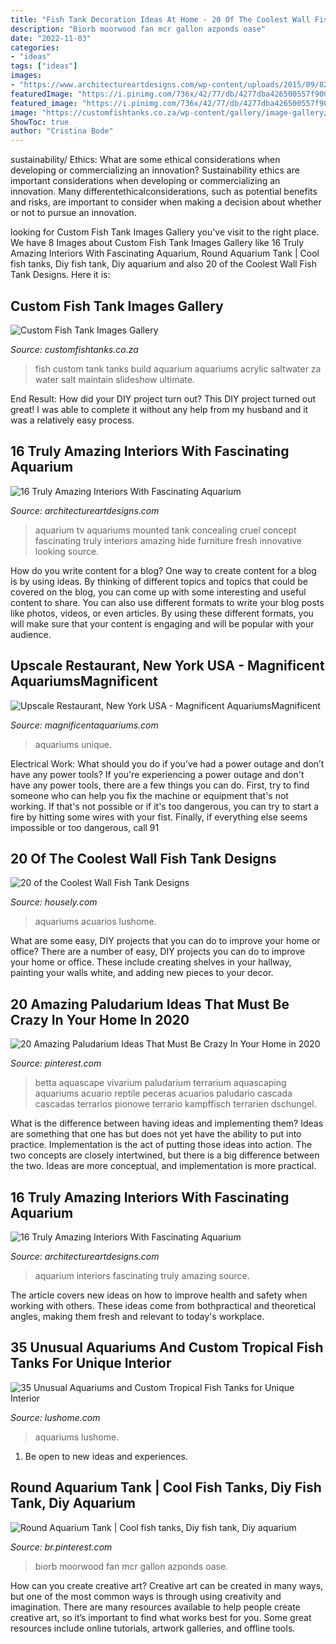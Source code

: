 ```yaml
---
title: "Fish Tank Decoration Ideas At Home - 20 Of The Coolest Wall Fish Tank Designs"
description: "Biorb moorwood fan mcr gallon azponds oase"
date: "2022-11-03"
categories:
- "ideas"
tags: ["ideas"]
images:
- "https://www.architectureartdesigns.com/wp-content/uploads/2015/09/828-630x712.jpg"
featuredImage: "https://i.pinimg.com/736x/42/77/db/4277dba426500557f900e05d8ddd6d98.jpg"
featured_image: "https://i.pinimg.com/736x/42/77/db/4277dba426500557f900e05d8ddd6d98.jpg"
image: "https://customfishtanks.co.za/wp-content/gallery/image-gallery/www.customfishtanks.co_.za-acrylic-tank.jpg"
ShowToc: true
author: "Cristina Bode"
---
```



sustainability/ Ethics: What are some ethical considerations when developing or commercializing an innovation?
Sustainability ethics are important considerations when developing or commercializing an innovation. Many differentethicalconsiderations, such as potential benefits and risks, are important to consider when making a decision about whether or not to pursue an innovation.

	

		
looking for Custom Fish Tank Images Gallery you've visit to the right place. We have 8 Images about Custom Fish Tank Images Gallery like 16 Truly Amazing Interiors With Fascinating Aquarium, Round Aquarium Tank | Cool fish tanks, Diy fish tank, Diy aquarium and also 20 of the Coolest Wall Fish Tank Designs. Here it is:
		
    
## Custom Fish Tank Images Gallery

<img loading=lazy src="https://customfishtanks.co.za/wp-content/gallery/image-gallery/www.customfishtanks.co_.za-acrylic-tank.jpg" onerror="this.onerror=null;this.src='https://tse3.mm.bing.net/th?id=OIP.TXSupWvCIFm564qmJH3IYgHaFj&amp;pid=15.1';" alt="Custom Fish Tank Images Gallery">

_Source: customfishtanks.co.za_

>fish custom tank tanks build aquarium aquariums acrylic saltwater za water salt maintain slideshow ultimate. 

	

End Result: How did your DIY project turn out?
This DIY project turned out great! I was able to complete it without any help from my husband and it was a relatively easy process.

    
## 16 Truly Amazing Interiors With Fascinating Aquarium

<img loading=lazy src="https://www.architectureartdesigns.com/wp-content/uploads/2015/09/828-630x712.jpg" onerror="this.onerror=null;this.src='https://tse4.mm.bing.net/th?id=OIP.8UvJYSITMxOj0QX5W9yOPwHaIX&amp;pid=15.1';" alt="16 Truly Amazing Interiors With Fascinating Aquarium">

_Source: architectureartdesigns.com_

>aquarium tv aquariums mounted tank concealing cruel concept fascinating truly interiors amazing hide furniture fresh innovative looking source. 

	

How do you write content for a blog?
One way to create content for a blog is by using ideas. By thinking of different topics and topics that could be covered on the blog, you can come up with some interesting and useful content to share. You can also use different formats to write your blog posts like photos, videos, or even articles. By using these different formats, you will make sure that your content is engaging and will be popular with your audience.

    
## Upscale Restaurant, New York USA - Magnificent AquariumsMagnificent

<img loading=lazy src="http://magnificentaquariums.com/wp-content/uploads/2017/06/unique-aquariums-for-sale.gif" onerror="this.onerror=null;this.src='https://tse1.mm.bing.net/th?id=OIP.z6hbRb-16HcXENClaEV3RgHaF6&amp;pid=15.1';" alt="Upscale Restaurant, New York USA - Magnificent AquariumsMagnificent">

_Source: magnificentaquariums.com_

>aquariums unique. 

	

Electrical Work: What should you do if you’ve had a power outage and don’t have any power tools?
If you're experiencing a power outage and don't have any power tools, there are a few things you can do. First, try to find someone who can help you fix the machine or equipment that's not working. If that's not possible or if it's too dangerous, you can try to start a fire by hitting some wires with your fist. Finally, if everything else seems impossible or too dangerous, call 91
    
## 20 Of The Coolest Wall Fish Tank Designs

<img loading=lazy src="https://housely.com/wp-content/uploads/2016/05/creative-aquariums-23.jpg" onerror="this.onerror=null;this.src='https://tse3.mm.bing.net/th?id=OIP.xXGopAIobyg-vNOS9X7PYAHaE7&amp;pid=15.1';" alt="20 of the Coolest Wall Fish Tank Designs">

_Source: housely.com_

>aquariums acuarios lushome. 

	

What are some easy, DIY projects that you can do to improve your home or office?
There are a number of easy, DIY projects you can do to improve your home or office. These include creating shelves in your hallway, painting your walls white, and adding new pieces to your decor.

    
## 20 Amazing Paludarium Ideas That Must Be Crazy In Your Home In 2020

<img loading=lazy src="https://i.pinimg.com/736x/42/77/db/4277dba426500557f900e05d8ddd6d98.jpg" onerror="this.onerror=null;this.src='https://tse3.mm.bing.net/th?id=OIP.-W0PqnS-210xxiKX1MH7EQHaKc&amp;pid=15.1';" alt="20 Amazing Paludarium Ideas That Must Be Crazy In Your Home in 2020">

_Source: pinterest.com_

>betta aquascape vivarium paludarium terrarium aquascaping aquariums acuario reptile peceras acuarios paludario cascada cascadas terrarios pionowe terrario kampffisch terrarien dschungel. 

	

What is the difference between having ideas and implementing them?
Ideas are something that one has but does not yet have the ability to put into practice. Implementation is the act of putting those ideas into action. The two concepts are closely intertwined, but there is a big difference between the two. Ideas are more conceptual, and implementation is more practical.

    
## 16 Truly Amazing Interiors With Fascinating Aquarium

<img loading=lazy src="https://www.architectureartdesigns.com/wp-content/uploads/2015/09/1427-630x421.jpg" onerror="this.onerror=null;this.src='https://tse4.mm.bing.net/th?id=OIP.SCJP9DqCMT-8ohH4clBwugHaE8&amp;pid=15.1';" alt="16 Truly Amazing Interiors With Fascinating Aquarium">

_Source: architectureartdesigns.com_

>aquarium interiors fascinating truly amazing source. 

	

The article covers new ideas on how to improve health and safety when working with others. These ideas come from bothpractical and theoretical angles, making them fresh and relevant to today's workplace.

    
## 35 Unusual Aquariums And Custom Tropical Fish Tanks For Unique Interior

<img loading=lazy src="https://www.lushome.com/wp-content/uploads/2013/07/custom-aquariums-fish-tanks-24.jpg" onerror="this.onerror=null;this.src='https://tse1.mm.bing.net/th?id=OIP.vpda4k2mwiidZpMH9dtUBwAAAA&amp;pid=15.1';" alt="35 Unusual Aquariums and Custom Tropical Fish Tanks for Unique Interior">

_Source: lushome.com_

>aquariums lushome. 

	

1. Be open to new ideas and experiences.

    
## Round Aquarium Tank | Cool Fish Tanks, Diy Fish Tank, Diy Aquarium

<img loading=lazy src="https://i.pinimg.com/736x/4a/72/1b/4a721b650ff16f5110da011db9cf3619.jpg" onerror="this.onerror=null;this.src='https://tse3.mm.bing.net/th?id=OIP.D6A2jDyVyRUYhQpFmNSn9wHaHa&amp;pid=15.1';" alt="Round Aquarium Tank | Cool fish tanks, Diy fish tank, Diy aquarium">

_Source: br.pinterest.com_

>biorb moorwood fan mcr gallon azponds oase. 

	

How can you create creative art?
Creative art can be created in many ways, but one of the most common ways is through using creativity and imagination. There are many resources available to help people create creative art, so it’s important to find what works best for you. Some great resources include online tutorials, artwork galleries, and offline tools.

